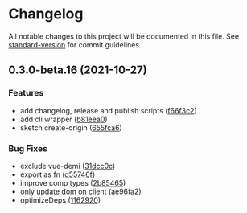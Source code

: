 # Changelog

All notable changes to this project will be documented in this file. See [standard-version](https://github.com/conventional-changelog/standard-version) for commit guidelines.

## 0.3.0-beta.16 (2021-10-27)


### Features

* add changelog, release and publish scripts ([f66f3c2](https://github.com/application-research/origin/commit/f66f3c29ecb208bd243c37fa221a9967c3d5dd2c))
* add cli wrapper ([b81eea0](https://github.com/application-research/origin/commit/b81eea0da4da7b72a37f41eed5a18b8cc7f550e9))
* sketch create-origin ([655fca6](https://github.com/application-research/origin/commit/655fca68595a0af81c5ef78cb84f1d2408150dd6))


### Bug Fixes

* exclude vue-demi ([31dcc0c](https://github.com/application-research/origin/commit/31dcc0c5e6173419ce5a90e7fd4a5fa4ff0324fa))
* export as fn ([d55746f](https://github.com/application-research/origin/commit/d55746ff82993e3fa4247bd4f83ff236f929a23a))
* improve comp types ([2b85465](https://github.com/application-research/origin/commit/2b85465297089f51acf1c3622373b437cbc2d1c7))
* only update dom on client ([ae96fa2](https://github.com/application-research/origin/commit/ae96fa25b05f8e84d2f6b134f65faffa20ac19ae))
* optimizeDeps ([1162920](https://github.com/application-research/origin/commit/11629205e00752affb3d0feef252256e7c079a1a))
